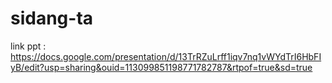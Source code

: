# sidang-ta
link ppt :
https://docs.google.com/presentation/d/13TrRZuLrff1iqv7nq1vWYdTrI6HbFIyB/edit?usp=sharing&ouid=113099851198771782787&rtpof=true&sd=true
